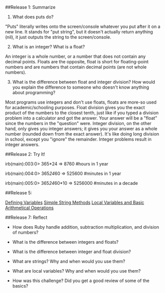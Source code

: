 ##Release 1: Summarize

1) What does puts do?

"Puts" literally writes onto the screen/console whatever you put after it on a new line. It stands for "put string", but it doesn't actually return anything (nil), it just outputs the string to the screen/console. 

2) What is an integer? What is a float?

An integer is a whole number, or a number that does not contain any decimal points. Floats are the opposite, float is short for floating-point numbers and are numbers that contain decimal points (are not whole numbers). 

3) What is the difference between float and integer division? How would you explain the difference to someone who doesn't know anything about programming?

Most programs use integers and don't use floats, floats are more-so used for academic/schooling purposes. Float division gives you the exact product of the numbers to the closest tenth, just like if you typed a division problem into a calculator and got the answer. Your answer will be a "float" since the numbers in the "question" were. Integer division, on the other hand, only gives you integer answers; it gives you your answer as a whole number (rounded down from the exact answer). It's like doing long division in school, except you "ignore" the remainder. Integer problems result in integer answers.

##Release 2: Try It!

irb(main):003:0> 365*24 
=> 8760 					#hours in 1 year

irb(main):004:0> 365*24*60 
=> 525600					#minutes in 1 year

irb(main):005:0> 365*24*60*10 
=> 5256000					#minutes in a decade

##Release 5: 

[Defining Variables](https://github.com/lmarkzon/phase-0/blob/master/week-4/defining.variables.rb)
[Simple String Methods](https://github.com/lmarkzon/phase-0/blob/master/week-4/simple-string.rb)
[Local Variables and Basic Arithmetical Operations](https://github.com/lmarkzon/phase-0/blob/master/week-4/basic-math.rb)

##Release 7: Reflect

- How does Ruby handle addition, subtraction multiplication, and division of numbers?


- What is the difference between integers and floats?


- What is the difference between integer and float division?


- What are strings? Why and when would you use them?


- What are local variables? Why and when would you use them?


- How was this challenge? Did you get a good review of some of the basics?

